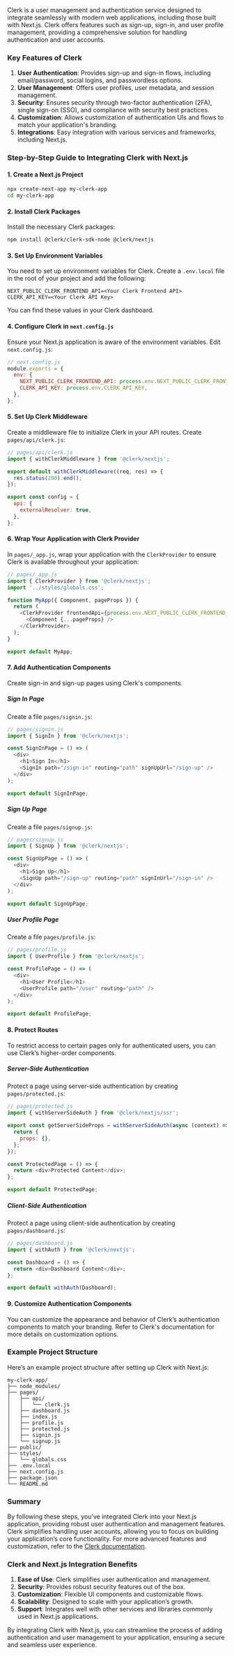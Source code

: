 Clerk is a user management and authentication service designed to integrate seamlessly with modern web applications, including those built with Next.js. Clerk offers features such as sign-up, sign-in, and user profile management, providing a comprehensive solution for handling authentication and user accounts.

### Key Features of Clerk

1. **User Authentication**: Provides sign-up and sign-in flows, including email/password, social logins, and passwordless options.
2. **User Management**: Offers user profiles, user metadata, and session management.
3. **Security**: Ensures security through two-factor authentication (2FA), single sign-on (SSO), and compliance with security best practices.
4. **Customization**: Allows customization of authentication UIs and flows to match your application's branding.
5. **Integrations**: Easy integration with various services and frameworks, including Next.js.



### Step-by-Step Guide to Integrating Clerk with Next.js

#### 1. **Create a Next.js Project**


```bash
npx create-next-app my-clerk-app
cd my-clerk-app
```

#### 2. **Install Clerk Packages**

Install the necessary Clerk packages:

```bash
npm install @clerk/clerk-sdk-node @clerk/nextjs
```

#### 3. **Set Up Environment Variables**

You need to set up environment variables for Clerk. Create a `.env.local` file in the root of your project and add the following:

```env
NEXT_PUBLIC_CLERK_FRONTEND_API=<Your Clerk Frontend API>
CLERK_API_KEY=<Your Clerk API Key>
```

You can find these values in your Clerk dashboard.

#### 4. **Configure Clerk in `next.config.js`**

Ensure your Next.js application is aware of the environment variables. Edit `next.config.js`:

```javascript
// next.config.js
module.exports = {
  env: {
    NEXT_PUBLIC_CLERK_FRONTEND_API: process.env.NEXT_PUBLIC_CLERK_FRONTEND_API,
    CLERK_API_KEY: process.env.CLERK_API_KEY,
  },
};
```

#### 5. **Set Up Clerk Middleware**

Create a middleware file to initialize Clerk in your API routes. Create `pages/api/clerk.js`:

```javascript
// pages/api/clerk.js
import { withClerkMiddleware } from '@clerk/nextjs';

export default withClerkMiddleware((req, res) => {
  res.status(200).end();
});

export const config = {
  api: {
    externalResolver: true,
  },
};
```

#### 6. **Wrap Your Application with Clerk Provider**

In `pages/_app.js`, wrap your application with the `ClerkProvider` to ensure Clerk is available throughout your application:

```javascript
// pages/_app.js
import { ClerkProvider } from '@clerk/nextjs';
import '../styles/globals.css';

function MyApp({ Component, pageProps }) {
  return (
    <ClerkProvider frontendApi={process.env.NEXT_PUBLIC_CLERK_FRONTEND_API}>
      <Component {...pageProps} />
    </ClerkProvider>
  );
}

export default MyApp;
```

#### 7. **Add Authentication Components**

Create sign-in and sign-up pages using Clerk's components.

##### Sign In Page

Create a file `pages/signin.js`:

```javascript
// pages/signin.js
import { SignIn } from '@clerk/nextjs';

const SignInPage = () => (
  <div>
    <h1>Sign In</h1>
    <SignIn path="/sign-in" routing="path" signUpUrl="/sign-up" />
  </div>
);

export default SignInPage;
```

##### Sign Up Page

Create a file `pages/signup.js`:

```javascript
// pages/signup.js
import { SignUp } from '@clerk/nextjs';

const SignUpPage = () => (
  <div>
    <h1>Sign Up</h1>
    <SignUp path="/sign-up" routing="path" signInUrl="/sign-in" />
  </div>
);

export default SignUpPage;
```

##### User Profile Page

Create a file `pages/profile.js`:

```javascript
// pages/profile.js
import { UserProfile } from '@clerk/nextjs';

const ProfilePage = () => (
  <div>
    <h1>User Profile</h1>
    <UserProfile path="/user" routing="path" />
  </div>
);

export default ProfilePage;
```

#### 8. **Protect Routes**

To restrict access to certain pages only for authenticated users, you can use Clerk’s higher-order components.

##### Server-Side Authentication

Protect a page using server-side authentication by creating `pages/protected.js`:

```javascript
// pages/protected.js
import { withServerSideAuth } from '@clerk/nextjs/ssr';

export const getServerSideProps = withServerSideAuth(async (context) => {
  return {
    props: {},
  };
});

const ProtectedPage = () => {
  return <div>Protected Content</div>;
};

export default ProtectedPage;
```

##### Client-Side Authentication

Protect a page using client-side authentication by creating `pages/dashboard.js`:

```javascript
// pages/dashboard.js
import { withAuth } from '@clerk/nextjs';

const Dashboard = () => {
  return <div>Dashboard Content</div>;
};

export default withAuth(Dashboard);
```

#### 9. **Customize Authentication Components**

You can customize the appearance and behavior of Clerk’s authentication components to match your branding. Refer to Clerk's documentation for more details on customization options.

### Example Project Structure

Here’s an example project structure after setting up Clerk with Next.js:

```
my-clerk-app/
├── node_modules/
├── pages/
│   ├── api/
│   │   └── clerk.js
│   ├── dashboard.js
│   ├── index.js
│   ├── profile.js
│   ├── protected.js
│   ├── signin.js
│   └── signup.js
├── public/
├── styles/
│   └── globals.css
├── .env.local
├── next.config.js
├── package.json
└── README.md
```

### Summary

By following these steps, you’ve integrated Clerk into your Next.js application, providing robust user authentication and management features. Clerk simplifies handling user accounts, allowing you to focus on building your application’s core functionality. For more advanced features and customization, refer to the [Clerk documentation](https://docs.clerk.dev/).

### Clerk and Next.js Integration Benefits

1. **Ease of Use**: Clerk simplifies user authentication and management.
2. **Security**: Provides robust security features out of the box.
3. **Customization**: Flexible UI components and customizable flows.
4. **Scalability**: Designed to scale with your application’s growth.
5. **Support**: Integrates well with other services and libraries commonly used in Next.js applications.

By integrating Clerk with Next.js, you can streamline the process of adding authentication and user management to your application, ensuring a secure and seamless user experience.
